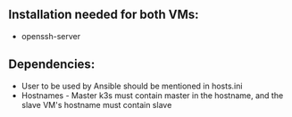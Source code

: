 ## Installation needed for both VMs: 
   - openssh-server
## Dependencies:
   - User to be used by Ansible should be mentioned in hosts.ini
   - Hostnames - Master k3s must contain master in the hostname, and the slave VM's hostname must contain slave
